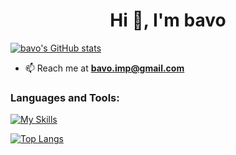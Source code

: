 <h1 align="center">Hi 👋, I'm bavo</h1>

[![bavo's GitHub stats](https://github-readme-stats.vercel.app/api?username=bavo96&theme=gruvbox&show_icons=true&include_all_commits=true)](https://github.com/anuraghazra/github-readme-stats)

- 📫 Reach me at **bavo.imp@gmail.com**



<h3 align="left">Languages and Tools:</h3>

[![My Skills](https://skillicons.dev/icons?i=python,c,cpp,aws,azure,flask,git,grafana,ai,kubernetes,linux,lua,mongodb,mysql,neovim,pytorch,tensorflow,vim)](https://skillicons.dev)


[![Top Langs](https://github-readme-stats.vercel.app/api/top-langs/?username=bavo96)](https://github.com/anuraghazra/github-readme-stats)
